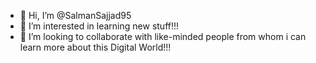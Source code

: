- 👋 Hi, I’m @SalmanSajjad95
- 👀 I’m interested in learning new stuff!!!
- 💞️ I’m looking to collaborate with like-minded people from whom i can learn more about this Digital World!!!

